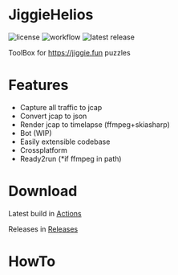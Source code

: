 # JiggieHelios
![license](https://img.shields.io/github/license/mixa3607/JiggieHelios?style=flat-square)
![workflow](https://img.shields.io/github/actions/workflow/status/mixa3607/JiggieHelios/push.yml?style=flat-square)
![latest release](https://img.shields.io/github/v/release/mixa3607/JiggieHelios?style=flat-square)

ToolBox for https://jiggie.fun puzzles

# Features
- Capture all traffic to jcap
- Convert jcap to json
- Render jcap to timelapse (ffmpeg+skiasharp)
- Bot (WIP)
- Easily extensible codebase
- Crossplatform
- Ready2run (*if ffmpeg in path)

# Download
Latest build in [Actions](../../actions)

Releases in [Releases](../../releases)

# HowTo
